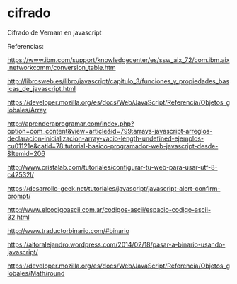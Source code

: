 # cifrado

Cifrado de Vernam en javascript

Referencias:

https://www.ibm.com/support/knowledgecenter/es/ssw_aix_72/com.ibm.aix.networkcomm/conversion_table.htm

http://librosweb.es/libro/javascript/capitulo_3/funciones_y_propiedades_basicas_de_javascript.html

https://developer.mozilla.org/es/docs/Web/JavaScript/Referencia/Objetos_globales/Array

http://aprenderaprogramar.com/index.php?option=com_content&view=article&id=799:arrays-javascript-arreglos-declaracion-inicializacion-array-vacio-length-undefined-ejemplos-cu01121e&catid=78:tutorial-basico-programador-web-javascript-desde-&Itemid=206

http://www.cristalab.com/tutoriales/configurar-tu-web-para-usar-utf-8-c42532l/

https://desarrollo-geek.net/tutoriales/javascript/javascript-alert-confirm-prompt/

http://www.elcodigoascii.com.ar/codigos-ascii/espacio-codigo-ascii-32.html

http://www.traductorbinario.com/#binario

https://aitoralejandro.wordpress.com/2014/02/18/pasar-a-binario-usando-javascript/

https://developer.mozilla.org/es/docs/Web/JavaScript/Referencia/Objetos_globales/Math/round
